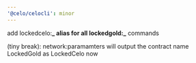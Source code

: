 ```yaml
---
'@celo/celocli': minor
---
```


add lockedcelo:**_ alias for all lockedgold:_** commands

(tiny break): network:paramamters will output the contract name LockedGold as LockedCelo now
